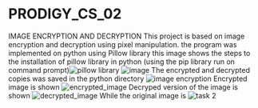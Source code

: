 # PRODIGY_CS_02
IMAGE ENCRYPTION AND DECRYPTION
This project is based on image encryption and decryption using pixel manipulation.
the program was implemented on python using Pillow library this image shows the steps to the installation of pillow library in python
(using the pip library run on command prompt)![pillow library](https://github.com/Blessingomogbehin/PRODIGY_CS_02/assets/169431678/0e01c78b-28ea-462d-9ec9-790441d5306d)
![image](https://github.com/Blessingomogbehin/PRODIGY_CS_02/assets/169431678/ad17fe52-943e-4993-8faf-748e0e3a9fb9)
The encrypted and decrypted copies was saved in the python directory ![image encryption](https://github.com/Blessingomogbehin/PRODIGY_CS_02/assets/169431678/995d866f-6db7-44f1-b8be-7403397d8fab)
Encrypted image is shown ![encrypted_image](https://github.com/Blessingomogbehin/PRODIGY_CS_02/assets/169431678/c4d017e6-988d-4ba2-a7e7-317938a77b4f)
Decryped version of the image is shown ![decrypted_image](https://github.com/Blessingomogbehin/PRODIGY_CS_02/assets/169431678/e55dc643-707d-425d-bd86-6d9efe2ede18)
While the original image is ![task 2](https://github.com/Blessingomogbehin/PRODIGY_CS_02/assets/169431678/277dd77e-7aa4-425d-b9ee-77ff94504b5c)



